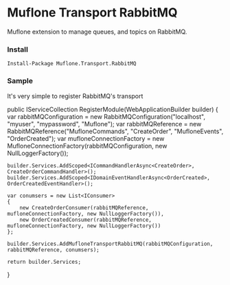 # Muflone Transport RabbitMQ
Muflone extension to manage queues, and topics on RabbitMQ. 
 
### Install ###
`Install-Package Muflone.Transport.RabbitMQ`

### Sample ###
It's very simple to register RabbitMQ's transport

public IServiceCollection RegisterModule(WebApplicationBuilder builder)
{
    var rabbitMQConfiguration = new RabbitMQConfiguration("localhost", "myuser", "mypassword", "Muflone");
    var rabbitMQReference =
        new RabbitMQReference("MufloneCommands", "CreateOrder", "MufloneEvents", "OrderCreated");
    var mufloneConnectionFactory = new MufloneConnectionFactory(rabbitMQConfiguration, new NullLoggerFactory());

    builder.Services.AddScoped<ICommandHandlerAsync<CreateOrder>, CreateOrderCommandHandler>();
    builder.Services.AddScoped<IDomainEventHandlerAsync<OrderCreated>, OrderCreatedEventHandler>();

    var conumsers = new List<IConsumer>
    {
        new CreateOrderConsumer(rabbitMQReference, mufloneConnectionFactory, new NullLoggerFactory()),
        new OrderCreatedConsumer(rabbitMQReference, mufloneConnectionFactory, new NullLoggerFactory())
    };

    builder.Services.AddMufloneTransportRabbitMQ(rabbitMQConfiguration, rabbitMQReference, conumsers);

    return builder.Services;
}
